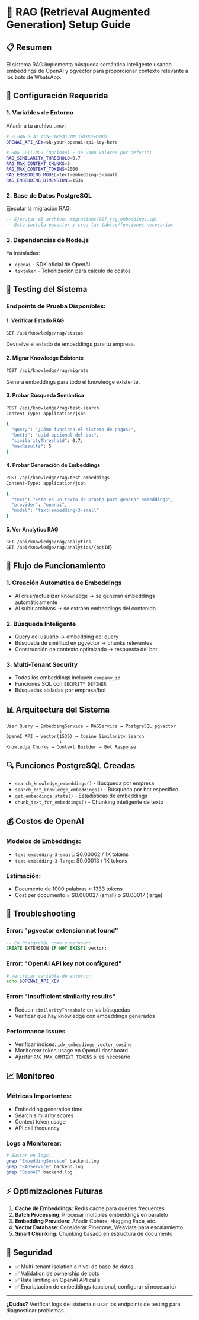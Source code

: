 # 🧠 RAG (Retrieval Augmented Generation) Setup Guide

## 📋 Resumen

El sistema RAG implementa búsqueda semántica inteligente usando embeddings de OpenAI y pgvector para proporcionar contexto relevante a los bots de WhatsApp.

## 🔧 Configuración Requerida

### 1. Variables de Entorno

Añadir a tu archivo `.env`:

```bash
# 🔥 RAG & AI CONFIGURATION (REQUERIDO)
OPENAI_API_KEY=sk-your-openai-api-key-here

# RAG SETTINGS (Opcional - se usan valores por defecto)
RAG_SIMILARITY_THRESHOLD=0.7
RAG_MAX_CONTEXT_CHUNKS=5
RAG_MAX_CONTEXT_TOKENS=2000
RAG_EMBEDDING_MODEL=text-embedding-3-small
RAG_EMBEDDING_DIMENSIONS=1536
```

### 2. Base de Datos PostgreSQL

Ejecutar la migración RAG:

```sql
-- Ejecutar el archivo: migrations/007_rag_embeddings.sql
-- Esto instala pgvector y crea las tablas/funciones necesarias
```

### 3. Dependencias de Node.js

Ya instaladas:
- `openai` - SDK oficial de OpenAI
- `tiktoken` - Tokenización para cálculo de costos

## 🚀 Testing del Sistema

### Endpoints de Prueba Disponibles:

#### 1. Verificar Estado RAG
```bash
GET /api/knowledge/rag/status
```
Devuelve el estado de embeddings para tu empresa.

#### 2. Migrar Knowledge Existente
```bash
POST /api/knowledge/rag/migrate
```
Genera embeddings para todo el knowledge existente.

#### 3. Probar Búsqueda Semántica
```bash
POST /api/knowledge/rag/test-search
Content-Type: application/json

{
  "query": "¿Cómo funciona el sistema de pagos?",
  "botId": "uuid-opcional-del-bot",
  "similarityThreshold": 0.7,
  "maxResults": 5
}
```

#### 4. Probar Generación de Embeddings
```bash
POST /api/knowledge/rag/test-embeddings
Content-Type: application/json

{
  "text": "Este es un texto de prueba para generar embeddings",
  "provider": "openai",
  "model": "text-embedding-3-small"
}
```

#### 5. Ver Analytics RAG
```bash
GET /api/knowledge/rag/analytics
GET /api/knowledge/rag/analytics/{botId}
```

## 🔄 Flujo de Funcionamiento

### 1. Creación Automática de Embeddings
- Al crear/actualizar knowledge → se generan embeddings automáticamente
- Al subir archivos → se extraen embeddings del contenido

### 2. Búsqueda Inteligente
- Query del usuario → embedding del query
- Búsqueda de similitud en pgvector → chunks relevantes
- Construcción de contexto optimizado → respuesta del bot

### 3. Multi-Tenant Security
- Todos los embeddings incluyen `company_id`
- Funciones SQL con `SECURITY DEFINER`
- Búsquedas aisladas por empresa/bot

## 📊 Arquitectura del Sistema

```
User Query → EmbeddingService → RAGService → PostgreSQL pgvector
                    ↓
OpenAI API → Vector(1536) → Cosine Similarity Search
                    ↓
Knowledge Chunks → Context Builder → Bot Response
```

## 🔍 Funciones PostgreSQL Creadas

- `search_knowledge_embeddings()` - Búsqueda por empresa
- `search_bot_knowledge_embeddings()` - Búsqueda por bot específico
- `get_embeddings_stats()` - Estadísticas de embeddings
- `chunk_text_for_embeddings()` - Chunking inteligente de texto

## 💰 Costos de OpenAI

### Modelos de Embeddings:
- `text-embedding-3-small`: $0.00002 / 1K tokens
- `text-embedding-3-large`: $0.00013 / 1K tokens

### Estimación:
- Documento de 1000 palabras ≈ 1333 tokens
- Cost per documento ≈ $0.000027 (small) o $0.00017 (large)

## 🛟 Troubleshooting

### Error: "pgvector extension not found"
```sql
-- En PostgreSQL como superuser:
CREATE EXTENSION IF NOT EXISTS vector;
```

### Error: "OpenAI API key not configured"
```bash
# Verificar variable de entorno:
echo $OPENAI_API_KEY
```

### Error: "Insufficient similarity results"
- Reducir `similarityThreshold` en las búsquedas
- Verificar que hay knowledge con embeddings generados

### Performance Issues
- Verificar índices: `idx_embeddings_vector_cosine`
- Monitorear token usage en OpenAI dashboard
- Ajustar `RAG_MAX_CONTEXT_TOKENS` si es necesario

## 📈 Monitoreo

### Métricas Importantes:
- Embedding generation time
- Search similarity scores
- Context token usage
- API call frequency

### Logs a Monitorear:
```bash
# Buscar en logs:
grep "EmbeddingService" backend.log
grep "RAGService" backend.log
grep "OpenAI" backend.log
```

## ⚡ Optimizaciones Futuras

1. **Cache de Embeddings**: Redis cache para queries frecuentes
2. **Batch Processing**: Procesar múltiples embeddings en paralelo
3. **Embedding Providers**: Añadir Cohere, Hugging Face, etc.
4. **Vector Database**: Considerar Pinecone, Weaviate para escalamiento
5. **Smart Chunking**: Chunking basado en estructura de documento

## 🔐 Seguridad

- ✅ Multi-tenant isolation a nivel de base de datos
- ✅ Validation de ownership de bots
- ✅ Rate limiting en OpenAI API calls
- ✅ Encriptación de embeddings (opcional, configurar si necesario)

---

**¿Dudas?** Verificar logs del sistema o usar los endpoints de testing para diagnosticar problemas. 